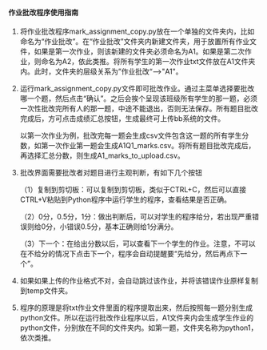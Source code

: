 #### 作业批改程序使用指南

1. 将作业批改程序mark_assignment_copy.py放在一个单独的文件夹内，比如命名为“作业批改”。在“作业批改”文件夹内新建文件夹，用于放置所有作业文件，如果是第一次作业，则该新建的文件夹必须命名为A1。如果是第二次作业，则命名为A2，依此类推。将所有学生的第一次作业txt文件放在A1文件夹内。此时，文件夹的层级关系为”作业批改“-->"A1"。

2. 运行mark_assignment_copy.py文件即可批改作业。通过主菜单选择要批改哪一个题，然后点击“确认”。之后会挨个呈现该班级所有学生的那一题，必须一次性批改完所有人的那一题，中途不能退出，否则无法保存。所有题目批改完成后，方可点击成绩汇总按钮，生成最终可上传bb系统的文件。

   以第一次作业为例，批改完每一题会生成csv文件包含这一题的所有学生分数，如第一次作业第一题会生成A1Q1_marks.csv。将所有题目批改完成后，再选择汇总分数，则生成A1_marks_to_upload.csv。



3. 批改界面需要批改者对题目进行主观判断，有如下几个按钮

   （1）复制到剪切板：可以复制到剪切板，类似于CTRL+C，然后可以直接CTRL+V粘贴到Python程序中运行学生的程序，查看结果是否正确。

   （2）0分，0.5分，1分：做出判断后，可以对学生的程序给分，若出现严重错误则给0分，小错误0.5分，基本正确则给1分满分。

   （3）下一个：在给出分数以后，可以查看下一个学生的作业。注意，不可以在不给分的情况下点击下一个，程序会自动提醒要“先给分，然后再点下一个”。
4. 如果如果上传的作业格式不对，会自动跳过该作业，并将该错误作业原样复制到temp文件夹。

5. 程序的原理是将txt作业文件里面的程序提取出来，然后按照每一题分别生成python文件。所以在运行批改作业程序以后，A1文件夹内会生成学生作业的python文件，分别放在不同的文件夹内。如第一题，文件夹名称为python1，依次类推。

